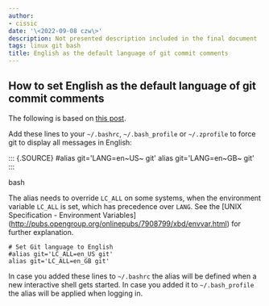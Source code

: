 ```yaml
---
author:
- cissic
date: '\<2022-09-08 czw\>'
description: Not presented description included in the final document
tags: linux git bash
title: English as the default language of git commit comments
---
```


How to set English as the default language of git commit comments
-----------------------------------------------------------------

The following is based on [this
post](https://stackoverflow.com/a/10872202).

Add these lines to your `~/.bashrc`, `~/.bash_profile` or `~/.zprofile`
to force git to display all messages in English:

::: {.SOURCE}
\#alias git=\'LANG=en~US~ git\' alias git=\'LANG=en~GB~ git\'
:::

bash

The alias needs to override `LC_ALL` on some systems, when the
environment variable `LC_ALL` is set, which has precedence over `LANG`.
See the \[UNIX Specification - Environment
Variables\](<http://pubs.opengroup.org/onlinepubs/7908799/xbd/envvar.html>)
for further explanation.

``` {.example}
# Set Git language to English
#alias git='LC_ALL=en_US git'
alias git='LC_ALL=en_GB git'
```

In case you added these lines to `~/.bashrc` the alias will be defined
when a new interactive shell gets started. In case you added it to
`~/.bash_profile` the alias will be applied when logging in.
